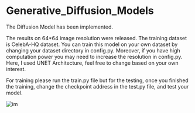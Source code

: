 # Generative_Diffusion_Models
The Diffusion Model has been implemented.

The results on 64*64 image resolution were released. The training dataset is CelebA-HQ dataset.
You can train this model on your own dataset by changing your dataset directory in config.py. 
Moreover, if you have high computation power you may need to increase the resolution in config.py. Here, I used UNET Architecture, feel free to change based on your own interest.



 For training please run the train.py file but for the testing, once you finished the training, change the checkpoint address in the test.py file, and test your model.
 
 
 ![im](https://user-images.githubusercontent.com/29463052/212463422-b607e861-76bb-4e8a-8baf-30155e49ee8e.jpg)

